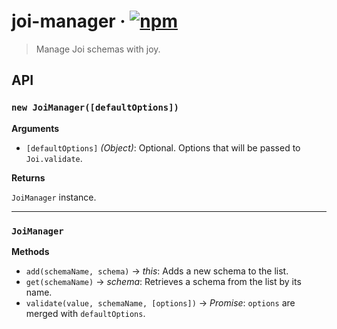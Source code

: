 # joi-manager · [![npm](https://img.shields.io/npm/v/joi-manager.svg)](https://www.npmjs.com/package/joi-manager)

> Manage Joi schemas with joy.

## API

### `new JoiManager([defaultOptions])`

__Arguments__

- `[defaultOptions]` _(Object)_: Optional. Options that will be passed
to `Joi.validate`.

__Returns__

`JoiManager` instance.

---

### `JoiManager`

__Methods__

- `add(schemaName, schema)` → _this_: Adds a new schema to the list.
- `get(schemaName)` → _schema_: Retrieves a schema from the list by
its name.
- `validate(value, schemaName, [options])` → _Promise_: `options` are
merged with `defaultOptions`.
